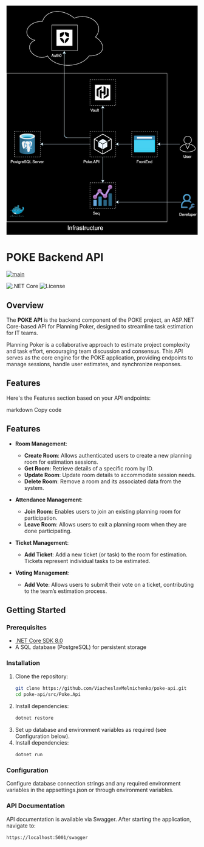 ![Alt text](./poke-infrastructure.drawio.svg)

# POKE Backend API
[![main](https://github.com/ViacheslavMelnichenko/poke-api/actions/workflows/main.yml/badge.svg)](https://github.com/ViacheslavMelnichenko/poke-api/actions/workflows/main.yml)

![.NET Core](https://img.shields.io/badge/.NET_Core-8.0-blue)
![License](https://img.shields.io/badge/License-CC%20BY%204.0-lightgrey)

## Overview
The **POKE API** is the backend component of the POKE project, an ASP.NET Core-based API for Planning Poker, designed to streamline task estimation for IT teams.

Planning Poker is a collaborative approach to estimate project complexity and task effort, encouraging team discussion and consensus. This API serves as the core engine for the POKE application, providing endpoints to manage sessions, handle user estimates, and synchronize responses.

## Features

Here's the Features section based on your API endpoints:

markdown
Copy code
## Features
- **Room Management**:
   - **Create Room**: Allows authenticated users to create a new planning room for estimation sessions.
   - **Get Room**: Retrieve details of a specific room by ID.
   - **Update Room**: Update room details to accommodate session needs.
   - **Delete Room**: Remove a room and its associated data from the system.

- **Attendance Management**:
   - **Join Room**: Enables users to join an existing planning room for participation.
   - **Leave Room**: Allows users to exit a planning room when they are done participating.

- **Ticket Management**:
   - **Add Ticket**: Add a new ticket (or task) to the room for estimation. Tickets represent individual tasks to be estimated.

- **Voting Management**:
   - **Add Vote**: Allows users to submit their vote on a ticket, contributing to the team’s estimation process.

## Getting Started

### Prerequisites
- [.NET Core SDK 8.0](https://dotnet.microsoft.com/download/dotnet/8.0)
- A SQL database (PostgreSQL) for persistent storage

### Installation

1. Clone the repository:
   ```bash
   git clone https://github.com/ViacheslavMelnichenko/poke-api.git
   cd poke-api/src/Poke.Api
2. Install dependencies:
   ```bash
   dotnet restore
3. Set up database and environment variables as required (see Configuration below).
4. Install dependencies:
   ```bash
   dotnet run
   
### Configuration
Configure database connection strings and any required environment variables in the appsettings.json or through environment variables.

### API Documentation
API documentation is available via Swagger. After starting the application, navigate to:
   ```bash
   https://localhost:5001/swagger

